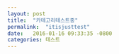 ```yaml
---
layout: post
title:  "카테고리테스트중"
permalink:  "itisjusttest"
date:   2016-01-16 09:33:35 -0800
categories: 테스트
---
```


